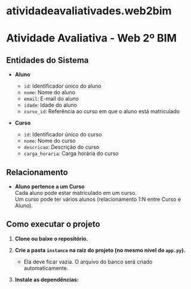 # atividadeavaliativades.web2bim
# Atividade Avaliativa - Web 2º BIM

## Entidades do Sistema

- **Aluno**
  - `id`: Identificador único do aluno
  - `nome`: Nome do aluno
  - `email`: E-mail do aluno
  - `idade`: Idade do aluno
  - `curso_id`: Referência ao curso em que o aluno está matriculado

- **Curso**
  - `id`: Identificador único do curso
  - `nome`: Nome do curso
  - `descricao`: Descrição do curso
  - `carga_horaria`: Carga horária do curso

## Relacionamento

- **Aluno pertence a um Curso**  
  Cada aluno pode estar matriculado em um curso.  
  Um curso pode ter vários alunos (relacionamento 1:N entre Curso e Aluno).

## Como executar o projeto

1. **Clone ou baixe o repositório.**

2. **Crie a pasta `instance` na raiz do projeto (no mesmo nível do `app.py`).**
   - Ela deve ficar vazia. O arquivo do banco será criado automaticamente.

3. **Instale as dependências:**